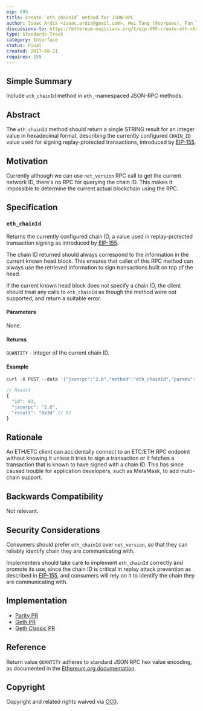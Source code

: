```yaml
---
eip: 695
title: Create `eth_chainId` method for JSON-RPC
author: Isaac Ardis <isaac.ardis@gmail.com>, Wei Tang (@sorpaas), Fan Torchz (@tcz001), Erik Marks (@rekmarks)
discussions-to: https://ethereum-magicians.org/t/eip-695-create-eth-chainid-method-for-json-rpc/1845
type: Standards Track
category: Interface
status: Final
created: 2017-08-21
requires: 155
---
```


## Simple Summary

Include `eth_chainId` method in `eth_`-namespaced JSON-RPC methods.

## Abstract

The `eth_chainId` method should return a single STRING result
for an integer value in hexadecimal format, describing the
currently configured `CHAIN_ID` value used for signing replay-protected transactions,
introduced by [EIP-155](./eip-155.md).

## Motivation

Currently although we can use `net_version` RPC call to get the
current network ID, there's no RPC for querying the chain ID. This
makes it impossible to determine the current actual blockchain using
the RPC.

## Specification

### `eth_chainId`

Returns the currently configured chain ID, a value used in replay-protected transaction
signing as introduced by [EIP-155](./eip-155.md).

The chain ID returned should always correspond to the information in the current known
head block. This ensures that caller of this RPC method can always use the retrieved
information to sign transactions built on top of the head.

If the current known head block does not specify a chain ID, the client should treat any
calls to `eth_chainId` as though the method were not supported, and return a suitable
error.

#### Parameters

None.

#### Returns

`QUANTITY` - integer of the current chain ID.

#### Example

```js
curl -X POST --data '{"jsonrpc":"2.0","method":"eth_chainId","params":[],"id":83}'

// Result
{
  "id": 83,
  "jsonrpc": "2.0",
  "result": "0x3d" // 61
}
```

## Rationale

An ETH/ETC client can accidentally connect to an ETC/ETH RPC
endpoint without knowing it unless it tries to sign a transaction or
it fetches a transaction that is known to have signed with a chain
ID. This has since caused trouble for application developers, such as
MetaMask, to add multi-chain support.

## Backwards Compatibility

Not relevant.

## Security Considerations

Consumers should prefer `eth_chainId` over `net_version`, so that they can reliably identify chain they are communicating with.

Implementers should take care to implement `eth_chainId` correctly and promote its use, since the chain ID is critical in replay attack prevention as described in [EIP-155](./eip-155.md), and consumers will rely on it to identify the chain they are communicating with.

## Implementation

- [Parity PR](https://github.com/paritytech/parity/pull/6329)
- [Geth PR](https://github.com/ethereum/go-ethereum/pull/17617)
- [Geth Classic PR](https://github.com/ethereumproject/go-ethereum/pull/336)

## Reference

Return value `QUANTITY` adheres to standard JSON RPC hex value encoding, as documented in the [Ethereum.org documentation](https://ethereum.org/en/developers/docs/apis/json-rpc/#hex-encoding).

## Copyright

Copyright and related rights waived via [CC0](../LICENSE.md).
